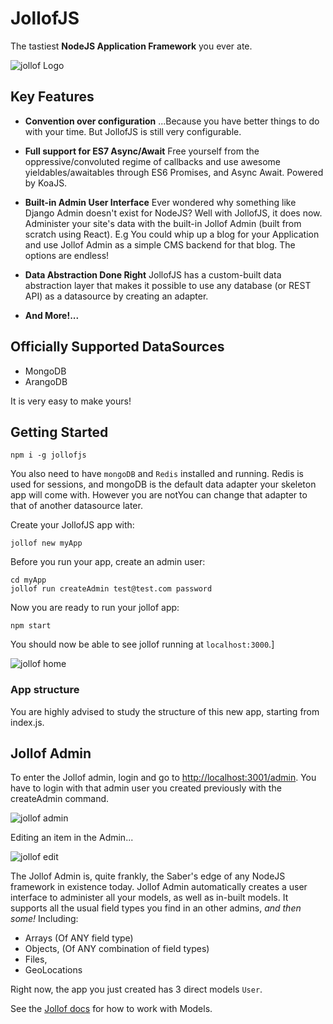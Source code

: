 # JollofJS

The tastiest **NodeJS Application Framework** you ever ate.

![jollof Logo](https://raw.github.com/iyobo/jollofjs/master/images/jollof.png)


## Key Features


- **Convention over configuration**
...Because you have better things to do with your time. But JollofJS is still very configurable.

- **Full support for ES7 Async/Await**
Free yourself from the oppressive/convoluted regime of callbacks and use awesome yieldables/awaitables
through ES6 Promises, and Async Await. Powered by KoaJS.


- **Built-in Admin User Interface**
Ever wondered why something like Django Admin doesn't exist for NodeJS? Well with JollofJS, it does now.
Administer your site's data with the built-in Jollof Admin (built from scratch using React).
E.g You could whip up a blog for your Application and use Jollof Admin as a simple CMS backend for that blog.
The options are endless!

- **Data Abstraction Done Right**
JollofJS has a custom-built data abstraction layer that makes it possible to use any database (or REST API) as a datasource by creating an adapter.

- **And More!...**


## Officially Supported DataSources

- MongoDB
- ArangoDB

It is very easy to make yours!


## Getting Started

```
npm i -g jollofjs
```
You also need to have `mongoDB` and `Redis` installed and running.
Redis is used for sessions, and mongoDB is the default data adapter your skeleton app will come with.
However you are notYou can change that adapter to that of another datasource later.


Create your JollofJS app with:
```
jollof new myApp
```

Before you run your app, create an admin user:
```
cd myApp
jollof run createAdmin test@test.com password
```

Now you are ready to run your jollof app:
```
npm start
```

You should now be able to see jollof running at `localhost:3000`.\]


![jollof home](https://raw.github.com/iyobo/jollofjs/master/images/home.png)


### App structure
You are highly advised to study the structure of this new app, starting from index.js.


## Jollof Admin

To enter the Jollof admin, login and go to [http://localhost:3001/admin](http://localhost:3001/admin).
You have to login with that admin user you created previously with the createAdmin command.

![jollof admin](https://raw.github.com/iyobo/jollofjs/master/images/admin.png)

Editing an item in the Admin...

![jollof edit](https://raw.github.com/iyobo/jollofjs/master/images/edit.png)


The Jollof Admin is, quite frankly, the Saber's edge of any NodeJS framework in existence today. 
Jollof Admin automatically creates a user interface to administer all your models, as well as in-built models.
It supports all the usual field types you find in an other admins, *and then some!* Including:
* Arrays (Of ANY field type)
* Objects, (Of ANY combination of field types)
* Files, 
* GeoLocations


Right now, the app you just created has 3 direct models `User`.

See the [Jollof docs](http://jollofjs.com) for how to work with Models.

